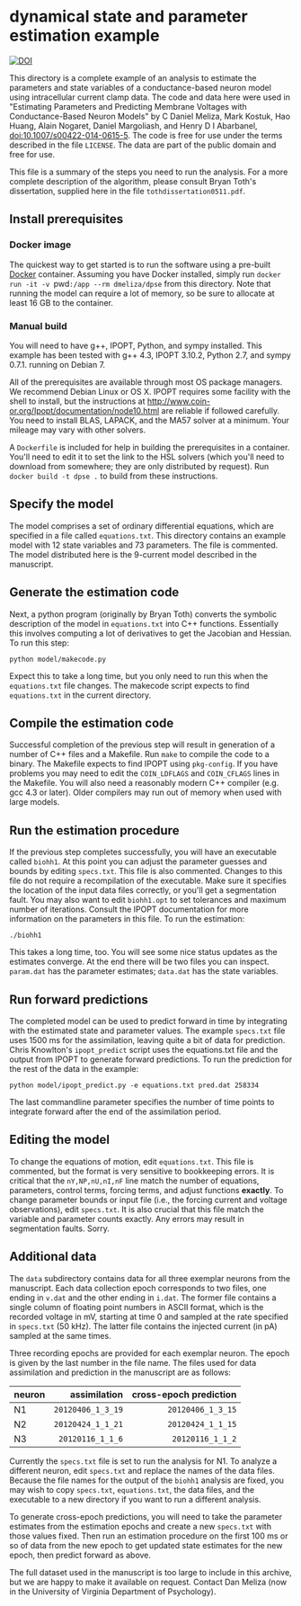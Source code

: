 # dynamical state and parameter estimation example

[![DOI](https://zenodo.org/badge/85078265.svg)](https://zenodo.org/badge/latestdoi/85078265)

This directory is a complete example of an analysis to estimate the parameters
and state variables of a conductance-based neuron model using intracellular
current clamp data. The code and data here were used in "Estimating Parameters
and Predicting Membrane Voltages with Conductance-Based Neuron Models" by C
Daniel Meliza, Mark Kostuk, Hao Huang, Alain Nogaret, Daniel Margoliash, and
Henry D I Abarbanel,
[doi:10.1007/s00422-014-0615-5](http://doi.org/10.1007/s00422-014-0615-5). The
code is free for use under the terms described in the file `LICENSE`. The data
are part of the public domain and free for use.

This file is a summary of the steps you need to run the analysis. For a
more complete description of the algorithm, please consult Bryan Toth's
dissertation, supplied here in the file `tothdissertation0511.pdf`.


## Install prerequisites

### Docker image

The quickest way to get started is to run the software using a pre-built
[Docker](https://www.docker.com/) container. Assuming you have Docker installed,
simply run `docker run -it -v `pwd`:/app --rm dmeliza/dpse` from this directory.
Note that running the model can require a lot of memory, so be sure to allocate
at least 16 GB to the container.

### Manual build

You will need to have g++, IPOPT, Python, and sympy installed. This
example has been tested with g++ 4.3, IPOPT 3.10.2, Python 2.7, and
sympy 0.7.1. running on Debian 7.

All of the prerequisites are available through most OS package managers.
We recommend Debian Linux or OS X. IPOPT requires some facility with the
shell to install, but the instructions at
<http://www.coin-or.org/Ipopt/documentation/node10.html> are reliable if
followed carefully. You need to install BLAS, LAPACK, and the MA57
solver at a minimum. Your mileage may vary with other solvers.

A `Dockerfile` is included for help in building the prerequisites in a
container. You'll need to edit it to set the link to the HSL solvers (which
you'll need to download from somewhere; they are only distributed by request).
Run `docker build -t dpse .` to build from these instructions.

## Specify the model

The model comprises a set of ordinary differential equations, which are
specified in a file called `equations.txt`. This directory contains an
example model with 12 state variables and 73 parameters. The file is
commented. The model distributed here is the 9-current model described
in the manuscript.

## Generate the estimation code

Next, a python program (originally by Bryan Toth) converts the symbolic
description of the model in `equations.txt` into C++ functions.
Essentially this involves computing a lot of derivatives to get the
Jacobian and Hessian. To run this step:

``` {.example}
python model/makecode.py
```

Expect this to take a long time, but you only need to run this when the
`equations.txt` file changes. The makecode script expects to find
`equations.txt` in the current directory.

## Compile the estimation code

Successful completion of the previous step will result in generation of
a number of C++ files and a Makefile. Run `make` to compile the code to
a binary. The Makefile expects to find IPOPT using `pkg-config`. If you
have problems you may need to edit the `COIN_LDFLAGS` and `COIN_CFLAGS`
lines in the Makefile. You will also need a reasonably modern C++
compiler (e.g. gcc 4.3 or later). Older compilers may run out of memory
when used with large models.

## Run the estimation procedure

If the previous step completes successfully, you will have an executable
called `biohh1`. At this point you can adjust the parameter guesses and
bounds by editing `specs.txt`. This file is also commented. Changes to
this file do not require a recompilation of the executable. Make sure it
specifies the location of the input data files correctly, or you'll get
a segmentation fault. You may also want to edit `biohh1.opt` to set
tolerances and maximum number of iterations. Consult the IPOPT
documentation for more information on the parameters in this file. To
run the estimation:

``` {.example}
./biohh1
```

This takes a long time, too. You will see some nice status updates as
the estimates converge. At the end there will be two files you can
inspect. `param.dat` has the parameter estimates; `data.dat` has the
state variables.

## Run forward predictions

The completed model can be used to predict forward in time by
integrating with the estimated state and parameter values. The example
`specs.txt` file uses 1500 ms for the assimilation, leaving quite a bit
of data for prediction. Chris Knowlton's `ipopt_predict` script uses the
equations.txt file and the output from IPOPT to generate forward
predictions. To run the prediction for the rest of the data in the
example:

``` {.example}
python model/ipopt_predict.py -e equations.txt pred.dat 258334
```

The last commandline parameter specifies the number of time points to
integrate forward after the end of the assimilation period.

## Editing the model

To change the equations of motion, edit `equations.txt`. This file is
commented, but the format is very sensitive to bookkeeping errors. It is
critical that the `nY,NP,nU,nI,nF` line match the number of equations,
parameters, control terms, forcing terms, and adjust functions
**exactly**. To change parameter bounds or input file (i.e., the forcing
current and voltage observations), edit `specs.txt`. It is also crucial
that this file match the variable and parameter counts exactly. Any
errors may result in segmentation faults. Sorry.

## Additional data

The `data` subdirectory contains data for all three exemplar neurons
from the manuscript. Each data collection epoch corresponds to two
files, one ending in `v.dat` and the other ending in `i.dat`. The former
file contains a single column of floating point numbers in ASCII format,
which is the recorded voltage in mV, starting at time 0 and sampled at
the rate specified in `specs.txt` (50 kHz). The latter file contains the
injected current (in pA) sampled at the same times.

Three recording epochs are provided for each exemplar neuron. The epoch
is given by the last number in the file name. The files used for data
assimilation and prediction in the manuscript are as follows:

|neuron |   assimilation  |   cross-epoch prediction|
|-------|----------------:|------------------------:|
  N1  |     `20120406_1_3_19` | `20120406_1_3_15`
  N2  |     `20120424_1_1_21` |  `20120424_1_1_15`
  N3  |     `20120116_1_1_6`  |  `20120116_1_1_2`

Currently the `specs.txt` file is set to run the analysis for N1. To
analyze a different neuron, edit `specs.txt` and replace the names of
the data files. Because the file names for the output of the `biohh1`
analysis are fixed, you may wish to copy `specs.txt`, `equations.txt`,
the data files, and the executable to a new directory if you want to run
a different analysis.

To generate cross-epoch predictions, you will need to take the parameter
estimates from the estimation epochs and create a new `specs.txt` with
those values fixed. Then run an estimation procedure on the first 100 ms
or so of data from the new epoch to get updated state estimates for the
new epoch, then predict forward as above.

The full dataset used in the manuscript is too large to include in this
archive, but we are happy to make it available on request. Contact Dan
Meliza (now in the University of Virginia Department of Psychology).
